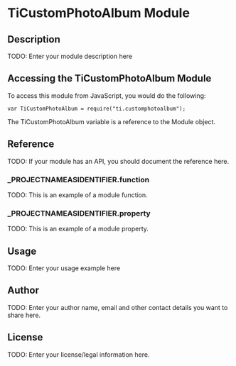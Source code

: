 # TiCustomPhotoAlbum Module

## Description

TODO: Enter your module description here

## Accessing the TiCustomPhotoAlbum Module

To access this module from JavaScript, you would do the following:

	var TiCustomPhotoAlbum = require("ti.customphotoalbum");

The TiCustomPhotoAlbum variable is a reference to the Module object.	

## Reference

TODO: If your module has an API, you should document
the reference here.

### ___PROJECTNAMEASIDENTIFIER__.function

TODO: This is an example of a module function.

### ___PROJECTNAMEASIDENTIFIER__.property

TODO: This is an example of a module property.

## Usage

TODO: Enter your usage example here

## Author

TODO: Enter your author name, email and other contact
details you want to share here. 

## License

TODO: Enter your license/legal information here.
